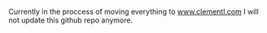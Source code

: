 Currently in the proccess of moving everything to www.clementl.com
I will not update this github repo anymore.
